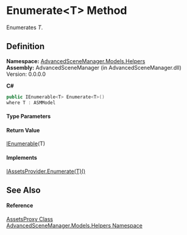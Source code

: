 # Enumerate&lt;T&gt; Method


Enumerates *T*.



## Definition
**Namespace:** <a href="N_AdvancedSceneManager_Models_Helpers">AdvancedSceneManager.Models.Helpers</a>  
**Assembly:** AdvancedSceneManager (in AdvancedSceneManager.dll) Version: 0.0.0.0

**C#**
``` C#
public IEnumerable<T> Enumerate<T>()
where T : ASMModel

```



#### Type Parameters
<dl><dt /><dd /></dl>

#### Return Value
<a href="https://learn.microsoft.com/dotnet/api/system.collections.generic.ienumerable-1" target="_blank" rel="noopener noreferrer">IEnumerable</a>(T)

#### Implements
<a href="M_AdvancedSceneManager_DependencyInjection_IAssetsProvider_Enumerate__1">IAssetsProvider.Enumerate(T)()</a>  


## See Also


#### Reference
<a href="T_AdvancedSceneManager_Models_Helpers_AssetsProxy">AssetsProxy Class</a>  
<a href="N_AdvancedSceneManager_Models_Helpers">AdvancedSceneManager.Models.Helpers Namespace</a>  
